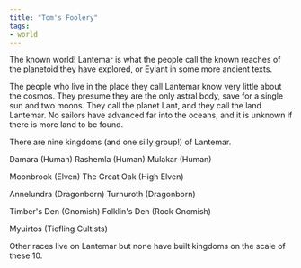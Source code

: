 ```yaml
---
title: "Tom's Foolery"
tags:
- world
---
```

The known world! Lantemar is what the people call the known reaches of the planetoid they have explored, or Eylant in some more ancient texts.

The people who live in the place they call Lantemar know very little about the cosmos. They presume they are the only astral body, save for a single sun and two moons. They call the planet Lant, and they call the land Lantemar. No sailors have advanced far into the oceans, and it is unknown if there is more land to be found.

There are nine kingdoms (and one silly group!) of Lantemar.

Damara (Human)
Rashemla (Human)
Mulakar (Human)

Moonbrook (Elven)
The Great Oak (High Elven)

Annelundra (Dragonborn)
Turnuroth (Dragonborn)

Timber's Den (Gnomish)
Folklin's Den (Rock Gnomish)

Myuirtos (Tiefling Cultists)

Other races live on Lantemar but none have built kingdoms on the scale of these 10.
